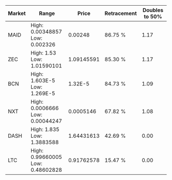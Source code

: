 | Market | Range | Price| Retracement | Doubles to 50% |
| --- | --- | --- | --- | --- |
| MAID | High: 0.00348857<br />Low: 0.002326 | 0.00248 | 86.75 % | 1.17 |
| ZEC | High: 1.53<br />Low: 1.01590101 | 1.09145591 | 85.30 % | 1.17 |
| BCN | High: 1.603E-5<br />Low: 1.269E-5 | 1.32E-5 | 84.73 % | 1.09 |
| NXT | High: 0.0006666<br />Low: 0.00044247 | 0.0005146 | 67.82 % | 1.08 |
| DASH | High: 1.835<br />Low: 1.3883588 | 1.64431613 | 42.69 % | 0.00 |
| LTC | High: 0.99660005<br />Low: 0.48602828 | 0.91762578 | 15.47 % | 0.00 |
